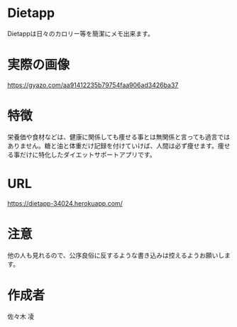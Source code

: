 # Dietapp
 
Dietappは日々のカロリー等を簡潔にメモ出来ます。
 
# 実際の画像
 
 https://gyazo.com/aa91412235b79754faa906ad3426ba37

# 特徴
 
栄養価や食材などは、健康に関係しても痩せる事とは無関係と言っても過言ではありません。糖と油と体重だけ記録を付けていけば、人間は必ず痩せます。痩せる事だけに特化したダイエットサポートアプリです。

# URL
 
https://dietapp-34024.herokuapp.com/
 
# 注意
 
他の人も見れるので、公序良俗に反するような書き込みは控えるようお願いします。
 
# 作成者
 
佐々木 凌
 

